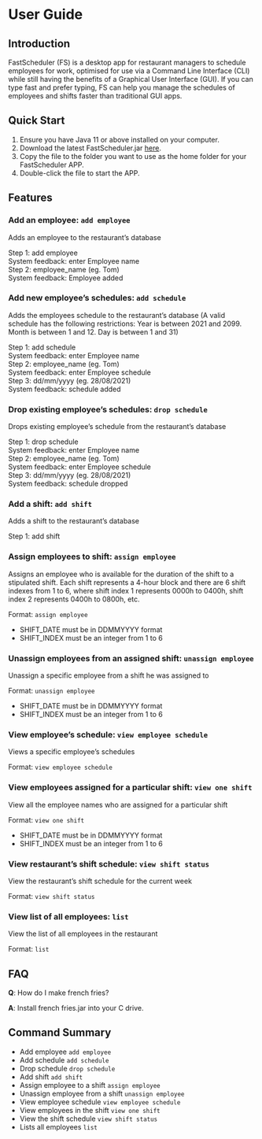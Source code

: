 # User Guide

## Introduction

FastScheduler (FS) is a desktop app for restaurant managers to schedule employees for work, optimised for use via a
Command Line Interface (CLI) while still having the benefits of a Graphical User Interface (GUI). If you can type fast
and prefer typing, FS can help you manage the schedules of employees and shifts faster than traditional GUI apps.

## Quick Start

1. Ensure you have Java 11 or above installed on your computer.
2. Download the latest FastScheduler.jar [here](https://github.com/AY2021S2-CS2113-F10-3/tp/releases).
3. Copy the file to the folder you want to use as the home folder for your FastScheduler APP.
4. Double-click the file to start the APP.

## Features

### Add an employee: `add employee`

Adds an employee to the restaurant’s database<br>

Step 1: add employee<br>
System feedback: enter Employee name<br>
Step 2: employee_name (eg. Tom)<br>
System feedback: Employee added

### Add new employee’s schedules: `add schedule`

Adds the employees schedule to the restaurant’s database
(A valid schedule has the following restrictions: Year is between 2021 and 2099. Month is between 1 and 12. Day is
between 1 and 31)

Step 1: add schedule<br>
System feedback: enter Employee name<br>
Step 2: employee_name (eg. Tom)<br>
System feedback: enter Employee schedule<br>
Step 3: dd/mm/yyyy (eg. 28/08/2021)<br>
System feedback: schedule added

### Drop existing employee’s schedules: `drop schedule`

Drops existing employee’s schedule from the restaurant’s database

Step 1: drop schedule<br>
System feedback: enter Employee name<br>
Step 2: employee_name (eg. Tom)<br>
System feedback: enter Employee schedule<br>
Step 3: dd/mm/yyyy (eg. 28/08/2021)<br>
System feedback: schedule dropped

### Add a shift: `add shift`

Adds a shift to the restaurant’s database

Step 1: add shift<br>

### Assign employees to shift: `assign employee`

Assigns an employee who is available for the duration of the shift to a stipulated shift. Each shift represents a 4-hour
block and there are 6 shift indexes from 1 to 6, where shift index 1 represents 0000h to 0400h, shift index 2 represents
0400h to 0800h, etc.

Format: `assign employee`

* SHIFT_DATE must be in DDMMYYYY format
* SHIFT_INDEX must be an integer from 1 to 6

### Unassign employees from an assigned shift: `unassign employee`

Unassign a specific employee from a shift he was assigned to

Format: `unassign employee`

* SHIFT_DATE must be in DDMMYYYY format
* SHIFT_INDEX must be an integer from 1 to 6

### View employee’s schedule: `view employee schedule`

Views a specific employee’s schedules

Format: `view employee schedule`

### View employees assigned for a particular shift: `view one shift`

View all the employee names who are assigned for a particular shift

Format: `view one shift`

* SHIFT_DATE must be in DDMMYYYY format
* SHIFT_INDEX must be an integer from 1 to 6

### View restaurant’s shift schedule: `view shift status`

View the restaurant’s shift schedule for the current week

Format: `view shift status`

### View list of all employees: `list`

View the list of all employees in the restaurant

Format: `list`

## FAQ

**Q**: How do I make french fries?

**A**: Install french fries.jar into your C drive.

## Command Summary

* Add employee `add employee`
* Add schedule `add schedule`
* Drop schedule `drop schedule`
* Add shift `add shift`
* Assign employee to a shift `assign employee`
* Unassign employee from a shift `unassign employee`
* View employee schedule `view employee schedule`
* View employees in the shift `view one shift`
* View the shift schedule `view shift status`
* Lists all employees `list`
